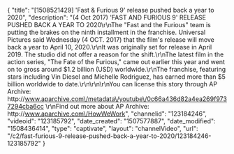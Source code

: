 {
    "title": "[1508521429] 'Fast & Furious 9' release pushed back a year to 2020",
    "description": "(4 Oct 2017) 'FAST AND FURIOUS 9' RELEASE PUSHED BACK A YEAR TO 2020\r\nThe \"Fast and the Furious\" team is putting the brakes on the ninth installment in the franchise. Universal Pictures said Wednesday (4 OCT. 2017) that the film's release will move back a year to April 10, 2020.\r\nIt was originally set for release in April 2019. The studio did not offer a reason for the shift.\r\nThe latest film in the action series, \"The Fate of the Furious,\" came out earlier this year and went on to gross around $1.2 billion (USD) worldwide.\r\nThe franchise, featuring stars including Vin Diesel and Michelle Rodriguez, has earned more than $5 billion worldwide to date.\r\n\r\n\r\nYou can license this story through AP Archive: http:\/\/www.aparchive.com\/metadata\/youtube\/0c66a436d82a4ea269f9737294cba6cc \r\nFind out more about AP Archive: http:\/\/www.aparchive.com\/HowWeWork",
    "channelid": "123184246",
    "videoid": "123185792",
    "date_created": "1507577887",
    "date_modified": "1508436414",
    "type": "captivate",
    "layout": "channelVideo",
    "url": "\/c2\/fast-furious-9-release-pushed-back-a-year-to-2020\/123184246-123185792"
}